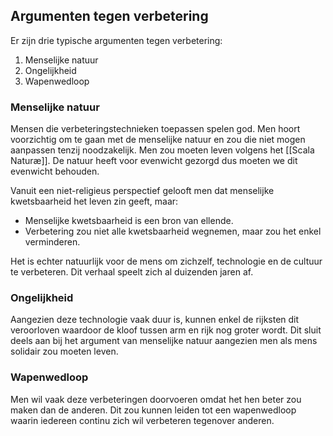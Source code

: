 ## Argumenten tegen verbetering
Er zijn drie typische argumenten tegen verbetering:
1. Menselijke natuur
2. Ongelijkheid
3. Wapenwedloop

### Menselijke natuur
Mensen die verbeteringstechnieken toepassen spelen god. Men hoort voorzichtig om te gaan met de menselijke natuur en zou die niet mogen aanpassen tenzij noodzakelijk. Men zou moeten leven volgens het [[Scala Naturæ]]. De natuur heeft voor evenwicht gezorgd dus 
moeten we dit evenwicht behouden.

Vanuit een niet-religieus perspectief gelooft men dat menselijke kwetsbaarheid het leven zin geeft, maar:
- Menselijke kwetsbaarheid is een bron van ellende.
- Verbetering zou niet alle kwetsbaarheid wegnemen, maar zou het enkel verminderen.

Het is echter natuurlijk voor de mens om zichzelf, technologie en de cultuur te verbeteren. Dit verhaal speelt zich al duizenden jaren af.
### Ongelijkheid
Aangezien deze technologie vaak duur is, kunnen enkel de rijksten dit veroorloven waardoor de kloof tussen arm en rijk nog groter wordt. Dit sluit deels aan bij het argument van menselijke natuur aangezien men als mens solidair zou moeten leven.
### Wapenwedloop
Men wil vaak deze verbeteringen doorvoeren omdat het hen beter zou maken dan de anderen. Dit zou kunnen leiden tot een wapenwedloop waarin iedereen continu zich wil verbeteren tegenover anderen.